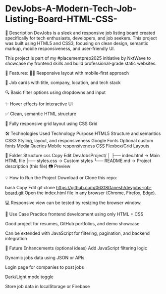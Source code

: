# DevJobs-A-Modern-Tech-Job-Listing-Board-HTML-CSS-
📝 Description
DevJobs is a sleek and responsive job listing board created specifically for tech enthusiasts, developers, and job seekers. This project was built using HTML5 and CSS3, focusing on clean design, semantic markup, mobile responsiveness, and user-friendly UI.

This project is part of my #placementprep2025 initiative by NxtWave to showcase my frontend skills and build professional-grade static websites.

🚀 Features:
🧑‍💻 Responsive layout with mobile-first approach

📃 Job cards with title, company, location, and tech stack

🔍 Basic filter options using dropdowns and input

✨ Hover effects for interactive UI

✅ Clean, semantic HTML structure

📱 Fully responsive grid layout using CSS Grid

🛠️ Technologies Used
Technology	Purpose
HTML5	Structure and semantics
CSS3	Styling, layout, and responsiveness
Google Fonts	Optional custom fonts
Media Queries	Mobile responsiveness
CSS Flexbox/Grid	Layouts

📁 Folder Structure
css
Copy
Edit
DevJobsProject/
│
├── index.html         → Main HTML file
├── styles.css         → Custom styles
└── README.md          → Project description (this file)
📷 Preview

💡 How to Run the Project
Download or Clone this repo:

bash
Copy
Edit
git clone https://github.com/06318Ganesh/devjobs-job-board.git
Open the index.html file in any browser (Chrome, Firefox, Edge).

💻 Responsive view can be tested by resizing the browser window.

🎯 Use Case
Practice frontend development using only HTML + CSS

Good project for resumes, GitHub portfolios, and demo showcase

Can be extended with JavaScript for filtering, pagination, and backend integration

📌 Future Enhancements (optional ideas)
Add JavaScript filtering logic

Dynamic jobs data using JSON or APIs

Login page for companies to post jobs

Dark/Light mode toggle

Store job data in localStorage or Firebase

